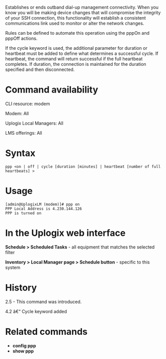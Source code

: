<!-- 5.4 -->

Establishes or ends outband dial-up management connectivity. When you know you will be making device changes that will compromise the integrity of your SSH connection, this functionality will establish a consistent communications link used to monitor or alter the network changes.

Rules can be defined to automate this operation using the pppOn and pppOff actions.

If the cycle keyword is used, the additional parameter for duration or heartbeat must be added to define what determines a successful cycle.  If heartbeat, the command will return successful if the full heartbeat completes.  If duration, the connection is maintained for the duration specified and then disconnected.

# Command availability 

CLI resource: modem

Modem: All

Uplogix Local Managers: All

LMS offerings: All

# Syntax 

```
ppp <on | off | cycle [duration [minutes] | heartbeat [number of full heartbeats] >
```

# Usage 

```
[admin@UplogixLM (modem)]# ppp on
PPP Local Address is 4.230.144.126
PPP is turned on
```

# In the Uplogix web interface

**Schedule > Scheduled Tasks** - all equipment that matches the selected filter

**Inventory > Local Manager page > Schedule button** - specific to this system

# History 

2.5 - This command was introduced.

4.2 â€“ Cycle keyword added

# Related commands 

- **config ppp**
- **show ppp**

